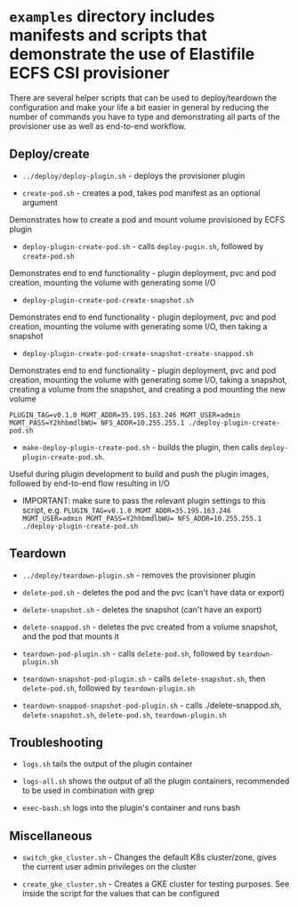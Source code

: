 # `examples` directory includes manifests and scripts that demonstrate the use of Elastifile ECFS CSI provisioner 

There are several helper scripts that can be used to deploy/teardown the configuration and make your life a bit easier in general by reducing the number of commands you have to type and demonstrating all parts of the provisioner use as well as end-to-end workflow.

## Deploy/create

* `../deploy/deploy-plugin.sh` - deploys the provisioner plugin

* `create-pod.sh` - creates a pod, takes pod manifest as an optional argument 

Demonstrates how to create a pod and mount volume provisioned by ECFS plugin

* `deploy-plugin-create-pod.sh` - calls `deploy-pugin.sh`, followed by `create-pod.sh`

Demonstrates end to end functionality - plugin deployment, pvc and pod creation, mounting the volume with generating some I/O

* `deploy-plugin-create-pod-create-snapshot.sh`

Demonstrates end to end functionality - plugin deployment, pvc and pod creation, mounting the volume with generating some I/O, then taking a snapshot

* `deploy-plugin-create-pod-create-snapshot-create-snappod.sh`

Demonstrates end to end functionality - plugin deployment, pvc and pod creation, mounting the volume with generating some I/O, taking a snapshot, creating a volume from the snapshot, and creating a pod mounting the new volume

`PLUGIN_TAG=v0.1.0 MGMT_ADDR=35.195.163.246 MGMT_USER=admin MGMT_PASS=Y2hhbmdlbWU= NFS_ADDR=10.255.255.1 ./deploy-plugin-create-pod.sh`
* `make-deploy-plugin-create-pod.sh` - builds the plugin, then calls `deploy-plugin-create-pod.sh`.

Useful during plugin development to build and push the plugin images, followed by end-to-end flow resulting in I/O
* IMPORTANT: make sure to pass the relevant plugin settings to this script, e.g.
`PLUGIN_TAG=v0.1.0 MGMT_ADDR=35.195.163.246 MGMT_USER=admin MGMT_PASS=Y2hhbmdlbWU= NFS_ADDR=10.255.255.1 ./deploy-plugin-create-pod.sh`

## Teardown

* `../deploy/teardown-plugin.sh` - removes the provisioner plugin

* `delete-pod.sh` - deletes the pod and the pvc (can't have data or export)

* `delete-snapshot.sh` - deletes the snapshot (can't have an export)

* `delete-snappod.sh` - deletes the pvc created from a volume snapshot, and the pod that mounts it

* `teardown-pod-plugin.sh` - calls `delete-pod.sh`, followed by `teardown-plugin.sh`

* `teardown-snapshot-pod-plugin.sh` - calls `delete-snapshot.sh`, then `delete-pod.sh`, followed by `teardown-plugin.sh`

* `teardown-snappod-snapshot-pod-plugin.sh` - calls ./delete-snappod.sh, `delete-snapshot.sh`, `delete-pod.sh`, `teardown-plugin.sh`

## Troubleshooting

* `logs.sh` tails the output of the plugin container

* `logs-all.sh` shows the output of all the plugin containers, recommended to be used in combination with grep

* `exec-bash.sh` logs into the plugin's container and runs bash

## Miscellaneous

* `switch_gke_cluster.sh` - Changes the default K8s cluster/zone, gives the current user admin privileges on the cluster 

* `create_gke_cluster.sh` - Creates a GKE cluster for testing purposes. See inside the script for the values that can be configured

